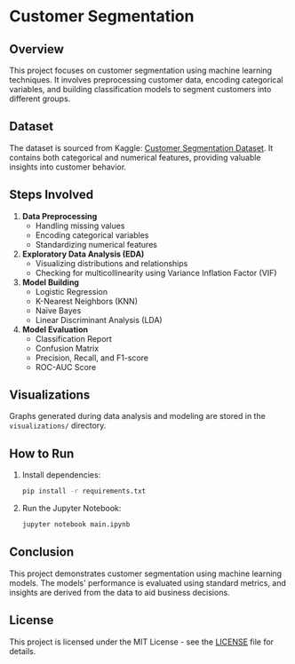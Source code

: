 # Customer Segmentation

## Overview
This project focuses on customer segmentation using machine learning techniques. It involves preprocessing customer data, encoding categorical variables, and building classification models to segment customers into different groups.

## Dataset
The dataset is sourced from Kaggle: [Customer Segmentation Dataset](https://www.kaggle.com/datasets/abisheksudarshan/customer-segmentation/data). It contains both categorical and numerical features, providing valuable insights into customer behavior.

## Steps Involved
1. **Data Preprocessing**
   - Handling missing values
   - Encoding categorical variables
   - Standardizing numerical features
2. **Exploratory Data Analysis (EDA)**
   - Visualizing distributions and relationships
   - Checking for multicollinearity using Variance Inflation Factor (VIF)
3. **Model Building**
   - Logistic Regression
   - K-Nearest Neighbors (KNN)
   - Naïve Bayes
   - Linear Discriminant Analysis (LDA)
4. **Model Evaluation**
   - Classification Report
   - Confusion Matrix
   - Precision, Recall, and F1-score
   - ROC-AUC Score

## Visualizations
Graphs generated during data analysis and modeling are stored in the `visualizations/` directory.

## How to Run
1. Install dependencies:
   ```bash
   pip install -r requirements.txt
   ```
2. Run the Jupyter Notebook:
   ```bash
   jupyter notebook main.ipynb
   ```

## Conclusion
This project demonstrates customer segmentation using machine learning models. The models' performance is evaluated using standard metrics, and insights are derived from the data to aid business decisions.

## License
This project is licensed under the MIT License - see the [LICENSE](LICENSE.md) file for details.
